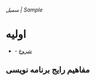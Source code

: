 ---
---
###### سمپل | Sample


# اولیه
- \- [شروع](/learn/programming_languages/)
## مفاهیم رایج برنامه نویسی
